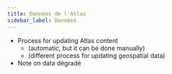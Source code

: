 ```yaml
---
title: Données de l'Atlas
sidebar_label: Données
---
```

* Process for updating Atlas content
  * (automatic, but it can be done manually)
  * (different process for updating geospatial data)
* Note on data dégradé
